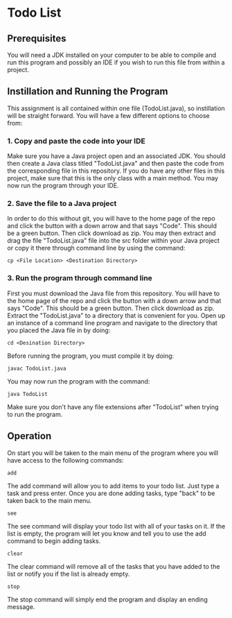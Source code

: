 # Todo List

## Prerequisites
You will need a JDK installed on your computer to be able to compile and run this program and possibly an IDE if you wish to run this file from within a project.

## Instillation and Running the Program
This assignment is all contained within one file (TodoList.java), so instillation will be straight forward. You will have a few different options to choose from:

### 1. Copy and paste the code into your IDE
Make sure you have a Java project open and an associated JDK. You should then create a Java class titled "TodoList.java" and then paste the code from the corresponding file in this repository. If you do have any other files in this project, make sure that this is the only class with a main method. You may now run the program through your IDE.

### 2. Save the file to a Java project
In order to do this without git, you will have to the home page of the repo and click the button with a down arrow and that says "Code". This should be a green button. Then click download as zip. You may then extract and drag the file "TodoList.java" file into the src folder within your Java project or copy it there through command line by using the command:
```
cp <File Location> <Destination Directory>
```

### 3. Run the program through command line
First you must download the Java file from this repository. You will have to the home page of the repo and click the button with a down arrow and that says "Code". This should be a green button. Then click download as zip. Extract the "TodoList.java" to a directory that is convenient for you. Open up an instance of a command line program and navigate to the directory that you placed the Java file in by doing:
```
cd <Desination Directory>
```
Before running the program, you must compile it by doing:
```
javac TodoList.java
```
You may now run the program with the command:
```
java TodoList
```
Make sure you don't have any file extensions after "TodoList" when trying to run the program.

## Operation
On start you will be taken to the main menu of the program where you will have access to the following commands: 
```
add
```
The add command will allow you to add items to your todo list. Just type a task and press enter. Once you are done adding tasks, type "back" to be taken back to the main menu.
```
see
```
The see command will display your todo list with all of your tasks on it. If the list is empty, the program will let you know and tell you to use the add command to begin adding tasks.
```
clear
```
The clear command will remove all of the tasks that you have added to the list or notify you if the list is already empty.
```
stop
```
The stop command will simply end the program and display an ending message.